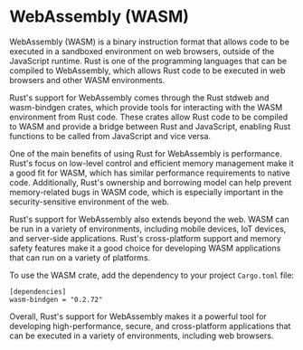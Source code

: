 # WebAssembly (WASM)

WebAssembly (WASM) is a binary instruction format that allows code to be executed in a sandboxed environment on web browsers, outside of the JavaScript runtime. Rust is one of the programming languages that can be compiled to WebAssembly, which allows Rust code to be executed in web browsers and other WASM environments.

Rust's support for WebAssembly comes through the Rust stdweb and wasm-bindgen crates, which provide tools for interacting with the WASM environment from Rust code. These crates allow Rust code to be compiled to WASM and provide a bridge between Rust and JavaScript, enabling Rust functions to be called from JavaScript and vice versa.

One of the main benefits of using Rust for WebAssembly is performance. Rust's focus on low-level control and efficient memory management make it a good fit for WASM, which has similar performance requirements to native code. Additionally, Rust's ownership and borrowing model can help prevent memory-related bugs in WASM code, which is especially important in the security-sensitive environment of the web.

Rust's support for WebAssembly also extends beyond the web. WASM can be run in a variety of environments, including mobile devices, IoT devices, and server-side applications. Rust's cross-platform support and memory safety features make it a good choice for developing WASM applications that can run on a variety of platforms.

To use the WASM crate, add the dependency to your project `Cargo.toml` file:

```
[dependencies]
wasm-bindgen = "0.2.72"
```

Overall, Rust's support for WebAssembly makes it a powerful tool for developing high-performance, secure, and cross-platform applications that can be executed in a variety of environments, including web browsers.

